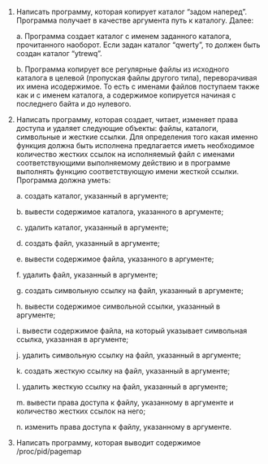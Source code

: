 1. Написать программу, которая копирует каталог “задом наперед”. Программа получает в качестве аргумента путь к каталогу. Далее:

	a. Программа создает каталог с именем заданного каталога, прочитанного наоборот. Если задан каталог “qwerty”, то должен быть создан каталог “ytrewq”.

	b. Программа копирует все регулярные файлы из исходного каталога в
целевой (пропуская файлы другого типа), переворачивая их имена исодержимое. То есть с именами файлов поступаем также как и с именем
каталога, а содержимое копируется начиная с последнего байта и до
нулевого.

2. Написать программу, которая создает, читает, изменяет права доступа и
удаляет следующие объекты: файлы, каталоги, символьные и жесткие ссылки.
Для определения того какая именно функция должна быть исполнена
предлагается иметь необходимое количество жестких ссылок на исполняемый
файл с именами соответствующими выполняемому действию и в программе
выполнять функцию соответствующую имени жесткой ссылки. Программа
должна уметь:

	a. создать каталог, указанный в аргументе;

	b. вывести содержимое каталога, указанного в аргументе;

	c. удалить каталог, указанный в аргументе;

	d. создать файл, указанный в аргументе;

	e. вывести содержимое файла, указанного в аргументе;

	f. удалить файл, указанный в аргументе;

	g. создать символьную ссылку на файл, указанный в аргументе;

	h. вывести содержимое символьной ссылки, указанный в аргументе;

	i. вывести содержимое файла, на который указывает символьная ссылка,
указанная в аргументе;

	j. удалить символьную ссылку на файл, указанный в аргументе;

	k. создать жесткую ссылку на файл, указанный в аргументе;

	l. удалить жесткую ссылку на файл, указанный в аргументе;

	m. вывести права доступа к файлу, указанному в аргументе и количество жестких ссылок на него;

	n. изменить права доступа к файлу, указанному в аргументе.
	
3. Написать программу, которая выводит содержимое /proc/pid/pagemap
